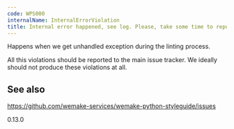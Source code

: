 ```yaml
---
code: WPS000
internalName: InternalErrorViolation
title: Internal error happened, see log. Please, take some time to report it
---
```


Happens when we get unhandled exception during the linting process.

All this violations should be reported to the main issue tracker. We
ideally should not produce these violations at all.

## See also
<https://github.com/wemake-services/wemake-python-styleguide/issues>

<div class="versionadded">

0.13.0

</div>